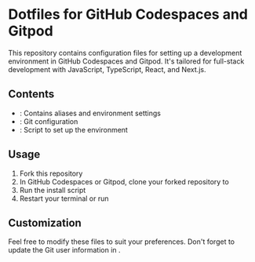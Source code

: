 # Dotfiles for GitHub Codespaces and Gitpod

This repository contains configuration files for setting up a development environment in GitHub Codespaces and Gitpod. It's tailored for full-stack development with JavaScript, TypeScript, React, and Next.js.

## Contents

- : Contains aliases and environment settings
- : Git configuration
- : Script to set up the environment

## Usage

1. Fork this repository
2. In GitHub Codespaces or Gitpod, clone your forked repository to 
3. Run the install script
4. Restart your terminal or run 

## Customization

Feel free to modify these files to suit your preferences. Don't forget to update the Git user information in .

